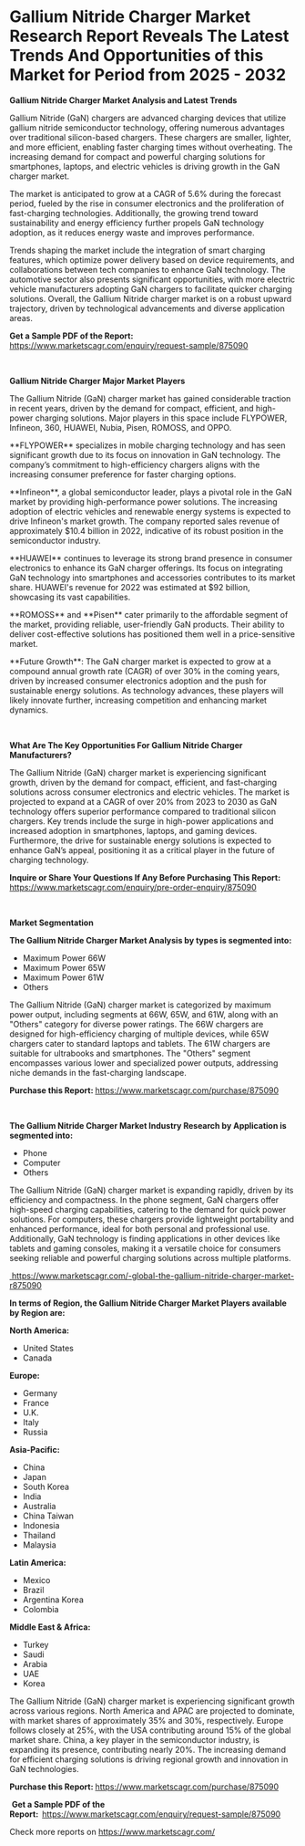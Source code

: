 <p><h1>Gallium Nitride Charger Market Research Report Reveals The Latest Trends And Opportunities of this Market for Period from 2025 - 2032</h1></p><p><strong>Gallium Nitride Charger Market Analysis and Latest Trends</strong></p>
<p><p>Gallium Nitride (GaN) chargers are advanced charging devices that utilize gallium nitride semiconductor technology, offering numerous advantages over traditional silicon-based chargers. These chargers are smaller, lighter, and more efficient, enabling faster charging times without overheating. The increasing demand for compact and powerful charging solutions for smartphones, laptops, and electric vehicles is driving growth in the GaN charger market.</p><p>The market is anticipated to grow at a CAGR of 5.6% during the forecast period, fueled by the rise in consumer electronics and the proliferation of fast-charging technologies. Additionally, the growing trend toward sustainability and energy efficiency further propels GaN technology adoption, as it reduces energy waste and improves performance. </p><p>Trends shaping the market include the integration of smart charging features, which optimize power delivery based on device requirements, and collaborations between tech companies to enhance GaN technology. The automotive sector also presents significant opportunities, with more electric vehicle manufacturers adopting GaN chargers to facilitate quicker charging solutions. Overall, the Gallium Nitride charger market is on a robust upward trajectory, driven by technological advancements and diverse application areas.</p></p>
<p><strong>Get a Sample PDF of the Report:&nbsp;</strong> <a href="https://www.marketscagr.com/enquiry/request-sample/875090?utm_campaign=3440&utm_medium=2&utm_source=Github&utm_content=ia&utm_term=21032025&utm_id=gallium-nitride-charger">https://www.marketscagr.com/enquiry/request-sample/875090</a></p>
<p>&nbsp;</p>
<p><strong>Gallium Nitride Charger Major Market Players</strong></p>
<p><p>The Gallium Nitride (GaN) charger market has gained considerable traction in recent years, driven by the demand for compact, efficient, and high-power charging solutions. Major players in this space include FLYPOWER, Infineon, 360, HUAWEI, Nubia, Pisen, ROMOSS, and OPPO.</p><p>**FLYPOWER** specializes in mobile charging technology and has seen significant growth due to its focus on innovation in GaN technology. The company’s commitment to high-efficiency chargers aligns with the increasing consumer preference for faster charging options.</p><p>**Infineon**, a global semiconductor leader, plays a pivotal role in the GaN market by providing high-performance power solutions. The increasing adoption of electric vehicles and renewable energy systems is expected to drive Infineon's market growth. The company reported sales revenue of approximately $10.4 billion in 2022, indicative of its robust position in the semiconductor industry.</p><p>**HUAWEI** continues to leverage its strong brand presence in consumer electronics to enhance its GaN charger offerings. Its focus on integrating GaN technology into smartphones and accessories contributes to its market share. HUAWEI's revenue for 2022 was estimated at $92 billion, showcasing its vast capabilities.</p><p>**ROMOSS** and **Pisen** cater primarily to the affordable segment of the market, providing reliable, user-friendly GaN products. Their ability to deliver cost-effective solutions has positioned them well in a price-sensitive market.</p><p>**Future Growth**: The GaN charger market is expected to grow at a compound annual growth rate (CAGR) of over 30% in the coming years, driven by increased consumer electronics adoption and the push for sustainable energy solutions. As technology advances, these players will likely innovate further, increasing competition and enhancing market dynamics.</p></p>
<p>&nbsp;</p>
<p><strong>What Are The Key Opportunities For Gallium Nitride Charger Manufacturers?</strong></p>
<p><p>The Gallium Nitride (GaN) charger market is experiencing significant growth, driven by the demand for compact, efficient, and fast-charging solutions across consumer electronics and electric vehicles. The market is projected to expand at a CAGR of over 20% from 2023 to 2030 as GaN technology offers superior performance compared to traditional silicon chargers. Key trends include the surge in high-power applications and increased adoption in smartphones, laptops, and gaming devices. Furthermore, the drive for sustainable energy solutions is expected to enhance GaN’s appeal, positioning it as a critical player in the future of charging technology.</p></p>
<p><strong>Inquire or Share Your Questions If Any Before Purchasing This Report:</strong> <a href="https://www.marketscagr.com/enquiry/pre-order-enquiry/875090?utm_campaign=3440&utm_medium=2&utm_source=Github&utm_content=ia&utm_term=21032025&utm_id=gallium-nitride-charger">https://www.marketscagr.com/enquiry/pre-order-enquiry/875090</a></p>
<p>&nbsp;</p>
<p><strong>Market Segmentation</strong></p>
<p><strong>The Gallium Nitride Charger Market Analysis by types is segmented into:</strong></p>
<p><ul><li>Maximum Power 66W</li><li>Maximum Power 65W</li><li>Maximum Power 61W</li><li>Others</li></ul></p>
<p><p>The Gallium Nitride (GaN) charger market is categorized by maximum power output, including segments at 66W, 65W, and 61W, along with an "Others" category for diverse power ratings. The 66W chargers are designed for high-efficiency charging of multiple devices, while 65W chargers cater to standard laptops and tablets. The 61W chargers are suitable for ultrabooks and smartphones. The "Others" segment encompasses various lower and specialized power outputs, addressing niche demands in the fast-charging landscape.</p></p>
<p><strong>Purchase this Report:&nbsp;</strong><a href="https://www.marketscagr.com/purchase/875090?utm_campaign=3440&utm_medium=2&utm_source=Github&utm_content=ia&utm_term=21032025&utm_id=gallium-nitride-charger">https://www.marketscagr.com/purchase/875090</a></p>
<p>&nbsp;</p>
<p><strong>The Gallium Nitride Charger Market Industry Research by Application is segmented into:</strong></p>
<p><ul><li>Phone</li><li>Computer</li><li>Others</li></ul></p>
<p><p>The Gallium Nitride (GaN) charger market is expanding rapidly, driven by its efficiency and compactness. In the phone segment, GaN chargers offer high-speed charging capabilities, catering to the demand for quick power solutions. For computers, these chargers provide lightweight portability and enhanced performance, ideal for both personal and professional use. Additionally, GaN technology is finding applications in other devices like tablets and gaming consoles, making it a versatile choice for consumers seeking reliable and powerful charging solutions across multiple platforms.</p></p>
<p><a href="https://www.marketscagr.com/-global-the-gallium-nitride-charger-market-r875090?utm_campaign=3440&utm_medium=2&utm_source=Github&utm_content=ia&utm_term=21032025&utm_id=gallium-nitride-charger">&nbsp;https://www.marketscagr.com/-global-the-gallium-nitride-charger-market-r875090</a></p>
<p><strong>In terms of Region, the Gallium Nitride Charger Market Players available by Region are:</strong></p>
<p>
    <p> <strong> North America: </strong>
        <ul>
            <li>United States</li>
            <li>Canada</li>
        </ul>
        </p> 
    <p> <strong> Europe: </strong>
        <ul>
            <li>Germany</li>
            <li>France</li>
            <li>U.K.</li>
            <li>Italy</li>
            <li>Russia</li>
        </ul>
        </p> 
    <p> <strong> Asia-Pacific: </strong>
        <ul>
            <li>China</li>
            <li>Japan</li>
            <li>South Korea</li>
            <li>India</li>
            <li>Australia</li>
            <li>China Taiwan</li>
            <li>Indonesia</li>
            <li>Thailand</li>
            <li>Malaysia</li>
        </ul>
        </p> 
    <p> <strong> Latin America: </strong>
        <ul>
            <li>Mexico</li>
            <li>Brazil</li>
            <li>Argentina Korea</li>
            <li>Colombia</li>
        </ul>
        </p> 
    <p> <strong> Middle East & Africa: </strong>
        <ul>
            <li>Turkey</li>
            <li>Saudi</li>
            <li>Arabia</li>
            <li>UAE</li>
            <li>Korea</li>
        </ul>
    </p>
    </p>
<p><p>The Gallium Nitride (GaN) charger market is experiencing significant growth across various regions. North America and APAC are projected to dominate, with market shares of approximately 35% and 30%, respectively. Europe follows closely at 25%, with the USA contributing around 15% of the global market share. China, a key player in the semiconductor industry, is expanding its presence, contributing nearly 20%. The increasing demand for efficient charging solutions is driving regional growth and innovation in GaN technologies.</p></p>
<p><strong>Purchase this Report: </strong><a href="https://www.marketscagr.com/purchase/875090?utm_campaign=3440&utm_medium=2&utm_source=Github&utm_content=ia&utm_term=21032025&utm_id=gallium-nitride-charger">https://www.marketscagr.com/purchase/875090</a></p>
<p>&nbsp;<strong>Get a Sample PDF of the Report:&nbsp;&nbsp;</strong><a href="https://www.marketscagr.com/enquiry/request-sample/875090?utm_campaign=3440&utm_medium=2&utm_source=Github&utm_content=ia&utm_term=21032025&utm_id=gallium-nitride-charger">https://www.marketscagr.com/enquiry/request-sample/875090</a></p>
<p><strong></strong></p>
<p>Check more reports on <a href="https://www.marketscagr.com/?utm_campaign=3440&utm_medium=2&utm_source=Github&utm_content=ia&utm_term=21032025&utm_id=gallium-nitride-charger">https://www.marketscagr.com/</a></p>